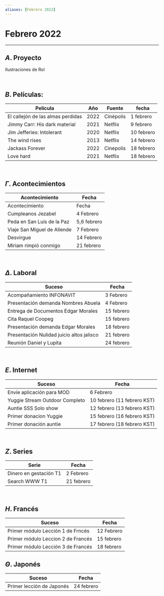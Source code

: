 ```yaml
---
aliases: [Febrero 2022]
---
```


# Febrero 2022
---


##  $A$. Proyecto
Ilustraciones de Rol

&emsp;

## $B$. Películas:
|Pelicula|Año|Fuente|fecha|
|---|---|---|---|
|El callejón de las almas perdidas|2022|Cinépolis|1 febrero|
|Jimmy Carr: His dark material|2021|Netflix|9 febrero|
|Jim Jefferies: Intolerant|2020|Netflix|10 febrero|
|The wind rises|2013|Netflix|14 febrero|
|Jackass Forever|2022|Cinepolis|18 febrero|
|Love hard|2021|Netflix|18 febrero|

&emsp;

## $\Gamma$. Acontecimientos
|Acontecimiento|Fecha|
|---|---|
|Acontecimiento|Fecha|
|Cumpleanos Jezabel|4 Febrero|
|Peda en San Luis de la Paz|5,6 febrero|
|Viaje San Miguel de Allende|7 Febrero|
|Desvirgue|14 Febrero|
|Miriam rimpió conmigo|21 febrero|

&emsp;

## $\Delta$. Laboral
|Suceso|Fecha|
|---|---|
|Acompañamiento INFONAVIT|3 Febrero|
|Presentación demanda Nombres Abuela|4 Febrero|
|Entrega de Documentos Edgar Morales|15 febrero|
|Cita Raquel Coopeg|15 febrero|
|Presentación demanda Edgar Morales|18 febrero|
|Presentación Nulidad juicio altos jalisco|21 febrero|
|Reunión Daniel y Lupita|24 febrero|

&emsp;

## $E$. Internet
|Suceso|Fecha|
|---|---|
|Envíe aplicación para MOD|6 Febrero|
|Yuggie Stream Outdoor Completo|10 febrero (11 febrero KST)|
|Auntie SSS Solo show|12 febrero (13 febrero KST)|
|Primer donacion Yuggie|15 febrero (16 febrero KST)|
|Primer donación auntie|17 febrero (18 febrero KST)|

&emsp;

## $Z$. Series
|Serie|Fecha|
|---|---|
|Dinero en gestación T1|2 Febrero|
|Search WWW T1|21 febrero|

&emsp;

## $H$. Francés
|Suceso|Fecha|
|---|---|
|Primer módulo Lección 1 de Frncés|12 Febrero|
|Primer módulo Leccion 2 de Francés|15 febrero|
|Primer módulo Lección 3 de Francés|18 febrero|

## $\Theta$. Japonés
|Suceso|Fecha|
|---|---|
|Primer lección de Japonés|24 febrero|


